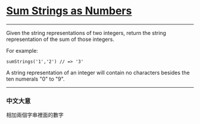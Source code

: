# [Sum Strings as Numbers](https://www.codewars.com/kata/5324945e2ece5e1f32000370)

---

Given the string representations of two integers, return the string representation of the sum of those integers.

For example:
```
sumStrings('1','2') // => '3'
```
A string representation of an integer will contain no characters besides the ten numerals "0" to "9".

---

### 中文大意

相加兩個字串裡面的數字
